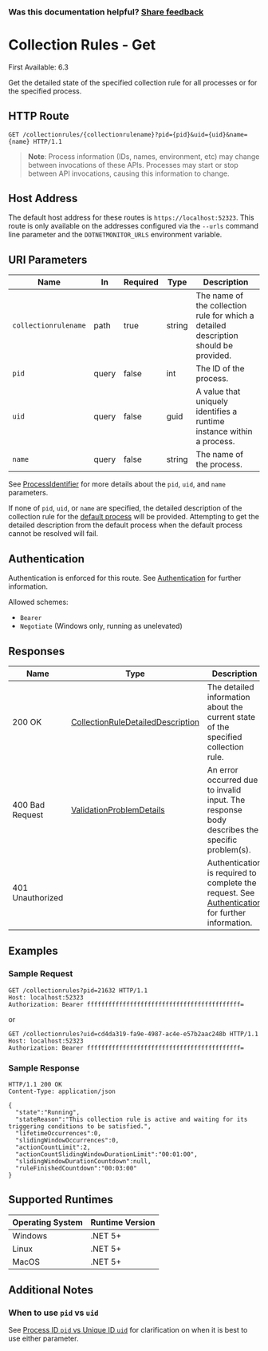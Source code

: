
### Was this documentation helpful? [Share feedback](https://www.research.net/r/DGDQWXH?src=documentation%2Fapi%2Fcollectionrules-get)

# Collection Rules - Get

First Available: 6.3

Get the detailed state of the specified collection rule for all processes or for the specified process.

## HTTP Route

```http
GET /collectionrules/{collectionrulename}?pid={pid}&uid={uid}&name={name} HTTP/1.1
```

> **Note**: Process information (IDs, names, environment, etc) may change between invocations of these APIs. Processes may start or stop between API invocations, causing this information to change.

## Host Address

The default host address for these routes is `https://localhost:52323`. This route is only available on the addresses configured via the `--urls` command line parameter and the `DOTNETMONITOR_URLS` environment variable.

## URI Parameters

| Name | In | Required | Type | Description |
|---|---|---|---|---|
| `collectionrulename` | path | true | string | The name of the collection rule for which a detailed description should be provided. |
| `pid` | query | false | int | The ID of the process. |
| `uid` | query | false | guid | A value that uniquely identifies a runtime instance within a process. |
| `name` | query | false | string | The name of the process. |

See [ProcessIdentifier](definitions.md#processidentifier) for more details about the `pid`, `uid`, and `name` parameters.

If none of `pid`, `uid`, or `name` are specified, the detailed description of the collection rule for the [default process](defaultprocess.md) will be provided. Attempting to get the detailed description from the default process when the default process cannot be resolved will fail.

## Authentication

Authentication is enforced for this route. See [Authentication](./../authentication.md) for further information.

Allowed schemes:
- `Bearer`
- `Negotiate` (Windows only, running as unelevated)

## Responses

| Name | Type | Description | Content Type |
|---|---|---|---|
| 200 OK | [CollectionRuleDetailedDescription](definitions.md#collectionruledetaileddescription-63) | The detailed information about the current state of the specified collection rule. | `application/json` |
| 400 Bad Request | [ValidationProblemDetails](definitions.md#validationproblemdetails) | An error occurred due to invalid input. The response body describes the specific problem(s). | `application/problem+json` |
| 401 Unauthorized | | Authentication is required to complete the request. See [Authentication](./../authentication.md) for further information. | |

## Examples

### Sample Request

```http
GET /collectionrules?pid=21632 HTTP/1.1
Host: localhost:52323
Authorization: Bearer fffffffffffffffffffffffffffffffffffffffffff=
```

or

```http
GET /collectionrules?uid=cd4da319-fa9e-4987-ac4e-e57b2aac248b HTTP/1.1
Host: localhost:52323
Authorization: Bearer fffffffffffffffffffffffffffffffffffffffffff=
```

### Sample Response

```http
HTTP/1.1 200 OK
Content-Type: application/json

{
  "state":"Running",
  "stateReason":"This collection rule is active and waiting for its triggering conditions to be satisfied.",
  "lifetimeOccurrences":0,
  "slidingWindowOccurrences":0,
  "actionCountLimit":2,
  "actionCountSlidingWindowDurationLimit":"00:01:00",
  "slidingWindowDurationCountdown":null,
  "ruleFinishedCountdown":"00:03:00"
}
```

## Supported Runtimes

| Operating System | Runtime Version |
|---|---|
| Windows | .NET 5+ |
| Linux | .NET 5+ |
| MacOS | .NET 5+ |

## Additional Notes

### When to use `pid` vs `uid`

See [Process ID `pid` vs Unique ID `uid`](pidvsuid.md) for clarification on when it is best to use either parameter.
